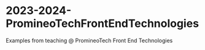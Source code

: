 # 2023-2024-PromineoTechFrontEndTechnologies
Examples from teaching @ PromineoTech Front End Technologies
